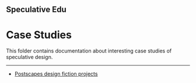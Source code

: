 ## Speculative Edu
# Case Studies
This folder contains documentation about interesting case studies of speculative design.

----

* [Postscapes design fiction projects](https://www.postscapes.com/internet-of-things-award/design-fiction/)
